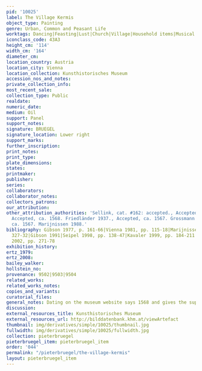 ```yaml
---
pid: '10025'
label: The Village Kermis
object_type: Painting
genre: Urban, Common and Peasant Life
worktags: Dancing|Feasting|Lust|Church|Village|Household items|Musical instruments
iconclass_code: 43A3
height_cm: '114'
width_cm: '164'
diameter_cm:
location_country: Austria
location_city: Vienna
location_collection: Kunsthistorisches Museum
accession_nos_and_notes:
private_collection_info:
most_recent_sale:
collection_type: Public
realdate:
numeric_date:
medium: Oil
support: Panel
support_notes:
signature: BRUEGEL
signature_location: Lower right
support_marks:
further_inscription:
print_notes:
print_type:
plate_dimensions:
states:
printmaker:
publisher:
series:
collaborators:
collaborator_notes:
collectors_patrons:
our_attribution:
other_attribution_authorities: 'Sellink, cat. #162: accepted., Accepted. Tolnay 1935.,
  Accepted, ca. 1568. Friedländer 1937., Accepted, ca. 1567. Grossmann 1973., Accepted,
  ca. 1567. Marijnissen 1988.'
bibliography: Gibson 1977, p. 161-66|Vienna 1981, pp. 115-18|Marijnissen 1988, pp.
  327-32|Gibson 1991|Seipel 1998, pp. 138-47|Kavaler 1999, pp. 184-211|Roberts-Jones
  2002, pp. 271-78
exhibition_history:
ertz_1979:
ertz_2008:
bailey_walker:
hollstein_no:
provenance: 9502|9503|9504
related_works:
related_works_notes:
copies_and_variants:
curatorial_files:
general_notes: Dating on the museum website says 1568 and gives the support as Oak
discussion:
external_resources_title: Kunsthistorisches Museum
external_resources_url: http://bilddatenbank.khm.at/viewArtefact
thumbnail: img/derivatives/simple/10025/thumbnail.jpg
fullwidth: img/derivatives/simple/10025/fullwidth.jpg
collection: pieterbruegel
pieterbruegel_item: pieterbruegel_item
order: '044'
permalink: "/pieterbruegel/the-village-kermis"
layout: pieterbruegel_item
---
```

